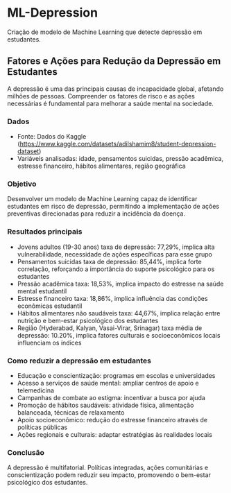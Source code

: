 # ML-Depression
Criação de modelo de Machine Learning que detecte depressão em estudantes.

## Fatores e Ações para Redução da Depressão em Estudantes

A depressão é uma das principais causas de incapacidade global, afetando milhões de pessoas. 
Compreender os fatores de risco e as ações necessárias é fundamental para melhorar a saúde mental na sociedade.

### Dados
- Fonte: Dados do Kaggle (https://www.kaggle.com/datasets/adilshamim8/student-depression-dataset)
- Variáveis analisadas: idade, pensamentos suicidas, pressão acadêmica, estresse financeiro, hábitos alimentares, região geográfica

### Objetivo 
Desenvolver um modelo de Machine Learning capaz de identificar estudantes em risco de depressão, 
permitindo a implementação de ações preventivas direcionadas para reduzir a incidência da doença.

### Resultados principais
- Jovens adultos (19-30 anos) taxa de depressão: 77,29%, implica alta vulnerabilidade, necessidade de ações específicas para esse grupo
- Pensamentos suicidas taxa de depressão: 85,44%, implica forte correlação, reforçando a importância do suporte psicológico para os estudantes
- Pressão acadêmica taxa: 18,53%, implica impacto do estresse na saúde mental estudantil
- Estresse financeiro taxa: 18,86%, implica influência das condições econômicas estudantil
- Hábitos alimentares não saudáveis taxa: 44,67%, implica relação entre nutrição e bem-estar psicológico dos estudantes
- Região (Hyderabad, Kalyan, Vasai-Virar, Srinagar) taxa média de depressão: 10.20%, implica fatores culturais
 e socioeconômicos locais influenciam os índices

### Como reduzir a depressão em estudantes
- Educação e conscientização: programas em escolas e universidades
- Acesso a serviços de saúde mental: ampliar centros de apoio e telemedicina
- Campanhas de combate ao estigma: incentivar a busca por ajuda
- Promoção de hábitos saudáveis: atividade física, alimentação balanceada, técnicas de relaxamento
- Apoio socioeconômico: redução do estresse financeiro através de políticas públicas
- Ações regionais e culturais: adaptar estratégias às realidades locais

### Conclusão
A depressão é multifatorial. Políticas integradas, ações comunitárias e conscientização podem reduzir seu impacto, promovendo o bem-estar psicológico dos estudantes.
